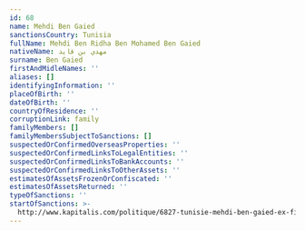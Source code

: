 ```yaml
---
id: 68
name: Mehdi Ben Gaied
sanctionsCountry: Tunisia
fullName: Mehdi Ben Ridha Ben Mohamed Ben Gaied
nativeName: مهدي بن قايد
surname: Ben Gaied
firstAndMidleNames: ''
aliases: []
identifyingInformation: ''
placeOfBirth: ''
dateOfBirth: ''
countryOfResidence: ''
corruptionLink: family
familyMembers: []
familyMembersSubjectToSanctions: []
suspectedOrConfirmedOverseasProperties: ''
suspectedOrConfirmedLinksToLegalEntities: ''
suspectedOrConfirmedLinksToBankAccounts: ''
suspectedOrConfirmedLinksToOtherAssets: ''
estimatesOfAssetsFrozenOrConfiscated: ''
estimatesOfAssetsReturned: ''
typeOfSanctions: ''
startOfSanctions: >-
  http://www.kapitalis.com/politique/6827-tunisie-mehdi-ben-gaied-ex-fiance-de-halima-ben-ali-entendu-par-la-justice.html
---
```

  
